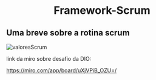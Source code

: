 <div align="center"><h1> Framework-Scrum </h1></div>

## Uma breve sobre a rotina scrum


![valoresScrum](https://user-images.githubusercontent.com/57921033/221999905-41762578-a49b-48d4-a694-0db846e546dc.jpg)







link da miro sobre desafio da DIO:

https://miro.com/app/board/uXjVPiB_OZU=/

